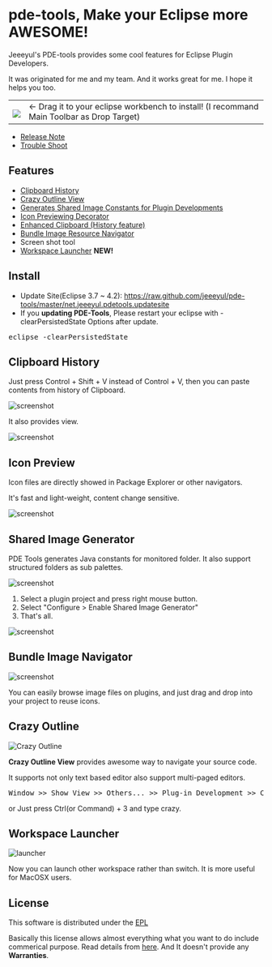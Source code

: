 # pde-tools, Make your Eclipse more AWESOME!

Jeeeyul's PDE-tools provides some cool features for Eclipse Plugin Developers.

It was originated for me and my team. And it works great for me. I hope it helps you too.

<table style="border: none;">
  <tbody>
    <tr style="border:none;">
      <td style="vertical-align: middle; padding-top: 10px; border: none;">
        <a href='http://marketplace.eclipse.org/marketplace-client-intro?mpc_install=367947' title='Drag and drop into a running Eclipse Indigo workspace to install PDE Tools'> 
          <img src='http://marketplace.eclipse.org/misc/installbutton.png'/>
        </a>
      </td>
      <td style="vertical-align: middle; text-align: left; border: none;">
        ← Drag it to your eclipse workbench to install! (I recommand Main Toolbar as Drop Target)
      </td>
    </tr>
  </tbody>
</table>

* [Release Note](https://github.com/jeeeyul/pde-tools/wiki/Release-Note)
* [Trouble Shoot](https://github.com/jeeeyul/pde-tools/wiki/Trouble-Shoot)

## Features
* [Clipboard History](#clipboard-history)
* [Crazy Outline View](#crazy-outline)
* [Generates Shared Image Constants for Plugin Developments](#shared-image-generator)
* [Icon Previewing Decorator](#icon-preview)
* [Enhanced Clipboard (History feature)](#clipboard-history)
* [Bundle Image Resource Navigator](#bundle-image-navigator)
* Screen shot tool
* [Workspace Launcher](#workspace-launcher) **NEW!**

## Install
* Update Site(Eclipse 3.7 ~ 4.2): https://raw.github.com/jeeeyul/pde-tools/master/net.jeeeyul.pdetools.updatesite
* If you **updating PDE-Tools**, Please restart your eclipse with -clearPersistedState Options after update.
<pre>
eclipse -clearPersistedState
</pre>

## Clipboard History
Just press Control + Shift + V instead of Control + V, then you can paste contents from history of Clipboard.

![screenshot](https://raw.github.com/jeeeyul/pde-tools/master/net.jeeeyul.pdetools.resource/clipboard-history-paste.png)

It also provides view.

![screenshot](https://raw.github.com/jeeeyul/pde-tools/master/net.jeeeyul.pdetools.resource/clipboard-history-view.png)


## Icon Preview
Icon files are directly showed in Package Explorer or other navigators.

It's fast and light-weight, content change sensitive.

![screenshot](https://raw.github.com/jeeeyul/pde-tools/master/net.jeeeyul.pdetools.resource/icon-preview.png)

## Shared Image Generator
PDE Tools generates Java constants for monitored folder. It also support structured folders as sub palettes.

![screenshot](https://raw.github.com/jeeeyul/pde-tools/master/net.jeeeyul.pdetools.resource/shared-image-generator.png)

1. Select a plugin project and press right mouse button.
2. Select "Configure > Enable Shared Image Generator"
3. That's all.

![screenshot](https://raw.github.com/jeeeyul/pde-tools/master/net.jeeeyul.pdetools.resource/sig-config.png)


## Bundle Image Navigator

![screenshot](https://raw.github.com/jeeeyul/pde-tools/master/net.jeeeyul.pdetools.resource/bundle-image-navigator.png)

You can easily browse image files on plugins, and just drag and drop into your project to reuse icons.

## Crazy Outline
![Crazy Outline](https://raw.github.com/jeeeyul/pde-tools/master/net.jeeeyul.pdetools.resource/crazy-outline.png)

**Crazy Outline View** provides awesome way to navigate your source code.

It supports not only text based editor also support multi-paged editors.

<pre>
Window >> Show View >> Others... >> Plug-in Development >> Crazy Outline
</pre>
or
Just press Ctrl(or Command) + 3 and type crazy.

## Workspace Launcher
![launcher](https://raw.github.com/jeeeyul/pde-tools/master/net.jeeeyul.pdetools.resource/release-note/1.1/workspace-launcher.png)

Now you can launch other workspace rather than switch. It is more useful for MacOSX users.

## License
This software is distributed under the [EPL](http://www.eclipse.org/legal/epl-v10.html)

Basically this license allows almost everything what you want to do include commerical purpose. Read details from [here](http://www.eclipse.org/legal/epl-v10.html).
And It doesn't provide any **Warranties**.
